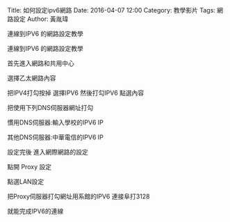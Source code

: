 Title: 如何設定ipv6網路
Date: 2016-04-07 12:00
Category: 教學影片
Tags: 網路設定
Author: 黃胤瑋

連線到IPV6 的網路設定教學
<!-- PELICAN_END_SUMMARY -->

連線到IPV6 的網路設定教學

首先進入網路和共用中心

選擇乙太網路內容

把IPV4打勾按掉 選擇IPV6 然後打勾IPV6 點選內容

把使用下列DNS伺服器網址打勾

慣用DNS伺服器:輸入學校的IPV6 IP

其他DNS伺服器:中華電信的IPV6 IP

設定完後 進入網際網路的設定

點開 Proxy 設定

點選LAN設定

把Proxy伺服器打勾網址用系館的IPV6 連接阜打3128

就能完成IPV6的連線




